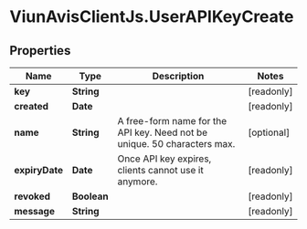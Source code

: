 # ViunAvisClientJs.UserAPIKeyCreate

## Properties

Name | Type | Description | Notes
------------ | ------------- | ------------- | -------------
**key** | **String** |  | [readonly] 
**created** | **Date** |  | [readonly] 
**name** | **String** | A free-form name for the API key. Need not be unique. 50 characters max. | [optional] 
**expiryDate** | **Date** | Once API key expires, clients cannot use it anymore. | [readonly] 
**revoked** | **Boolean** |  | [readonly] 
**message** | **String** |  | [readonly] 


